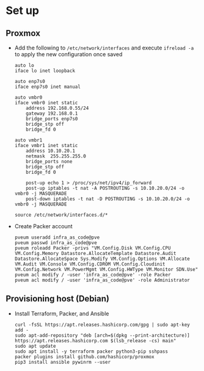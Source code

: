 

# Set up

## Proxmox
- Add the following to `/etc/network/interfaces` and execute `ifreload -a` to apply the new configuration once saved
    ```
    auto lo
    iface lo inet loopback

    auto enp7s0
    iface enp7s0 inet manual

    auto vmbr0
    iface vmbr0 inet static
        address 192.168.0.55/24
        gateway 192.168.0.1
        bridge_ports enp7s0
        bridge_stp off
        bridge_fd 0

    auto vmbr1
    iface vmbr1 inet static
        address 10.10.20.1
        netmask  255.255.255.0
        bridge_ports none
        bridge_stp off
        bridge_fd 0

        post-up echo 1 > /proc/sys/net/ipv4/ip_forward
        post-up iptables -t nat -A POSTROUTING -s 10.10.20.0/24 -o vmbr0 -j MASQUERADE
        post-down iptables -t nat -D POSTROUTING -s 10.10.20.0/24 -o vmbr0 -j MASQUERADE

    source /etc/network/interfaces.d/*
    ```
- Create Packer account
    ```
    pveum useradd infra_as_code@pve
    pveum passwd infra_as_code@pve
    pveum roleadd Packer -privs "VM.Config.Disk VM.Config.CPU VM.Config.Memory Datastore.AllocateTemplate Datastore.Audit Datastore.AllocateSpace Sys.Modify VM.Config.Options VM.Allocate VM.Audit VM.Console VM.Config.CDROM VM.Config.Cloudinit VM.Config.Network VM.PowerMgmt VM.Config.HWType VM.Monitor SDN.Use"
    pveum acl modify / -user 'infra_as_code@pve' -role Packer
    pveum acl modify / -user 'infra_as_code@pve' -role Administrator
    ```

## Provisioning host (Debian)
- Install Terraform, Packer, and Ansible
    ```
    curl -fsSL https://apt.releases.hashicorp.com/gpg | sudo apt-key add -
    sudo apt-add-repository "deb [arch=$(dpkg --print-architecture)] https://apt.releases.hashicorp.com $(lsb_release -cs) main"
    sudo apt update
    sudo apt install -y terraform packer python3-pip sshpass
    packer plugins install github.com/hashicorp/proxmox
    pip3 install ansible pywinrm --user
    ```